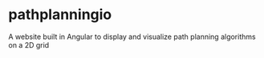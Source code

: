 # pathplanningio
A website built in Angular to display and visualize path planning algorithms on a 2D grid
